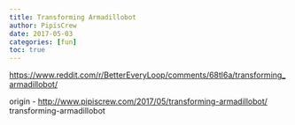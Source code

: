```yaml
---
title: Transforming Armadillobot
author: PipisCrew
date: 2017-05-03
categories: [fun]
toc: true
---
```


https://www.reddit.com/r/BetterEveryLoop/comments/68tl6a/transforming_armadillobot/

origin - http://www.pipiscrew.com/2017/05/transforming-armadillobot/ transforming-armadillobot
